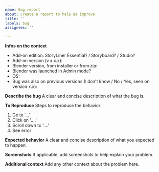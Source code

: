 ```yaml
---
name: Bug report
about: Create a report to help us improve
title: ''
labels: bug
assignees: ''

---
```


**Infos on the context**
- Add-on edition: StoryLiner Essential? / Storyboard? / Studio?
- Add-on version (v x.x.x): 
- Blender version, from installer or from zip: 
- Blender was launched in Admin mode?
- OS: 
- Bug was also on previous versions (I don't know / No / Yes, seen on version x.x):

**Describe the bug**
A clear and concise description of what the bug is.

**To Reproduce**
Steps to reproduce the behavior:
1. Go to '...'
2. Click on '....'
3. Scroll down to '....'
4. See error

**Expected behavior**
A clear and concise description of what you expected to happen.

**Screenshots**
If applicable, add screenshots to help explain your problem.

**Additional context**
Add any other context about the problem here.
